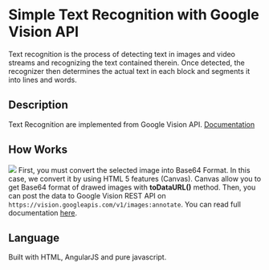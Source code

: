 # Simple Text Recognition with Google Vision API
Text recognition is the process of detecting text in images and video streams and recognizing the text contained therein. Once detected, the recognizer then determines the actual text in each block and segments it into lines and words.

## Description
Text Recognition are implemented from Google Vision API. [Documentation](https://cloud.google.com/vision/)

## How Works
![](https://developers.google.com/vision/images/text-structure.png)
First, you must convert the selected image into Base64 Format. In this case, we convert it by using HTML 5 features (Canvas). Canvas allow you to get Base64 format of drawed images with **toDataURL()** method. Then, you can post the data to Google Vision REST API on `https://vision.googleapis.com/v1/images:annotate`. You can read full documentation [here](https://cloud.google.com/vision/docs/reference/rest/).

## Language
Built with HTML, AngularJS and pure javascript.
